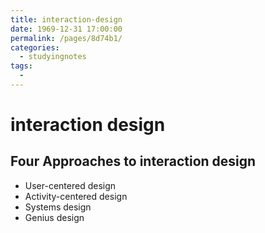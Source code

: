 ```yaml
---
title: interaction-design
date: 1969-12-31 17:00:00
permalink: /pages/8d74b1/
categories:
  - studyingnotes
tags:
  - 
---
```

# interaction design

## Four Approaches to interaction design

- User-centered design
- Activity-centered design
- Systems design
- Genius design

